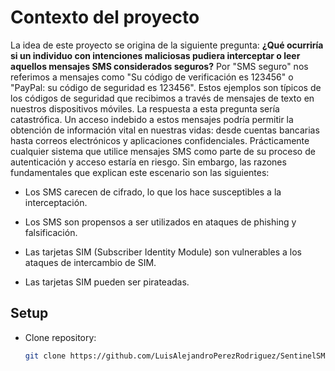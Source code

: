 # Contexto del proyecto

La idea de este proyecto se origina de la siguiente pregunta: **¿Qué ocurriría si un individuo con intenciones maliciosas pudiera interceptar o leer aquellos mensajes SMS considerados seguros?** Por "SMS seguro" nos referimos a mensajes como "Su código de verificación es 123456" o "PayPal: su código de seguridad es 123456". Estos ejemplos son típicos de los códigos de seguridad que recibimos a través de mensajes de texto en nuestros dispositivos móviles. La respuesta a esta pregunta sería catastrófica. Un acceso indebido a estos mensajes podría permitir la obtención de información vital en nuestras vidas: desde cuentas bancarias hasta correos electrónicos y aplicaciones confidenciales. Prácticamente cualquier sistema que utilice mensajes SMS como parte de su proceso de autenticación y acceso estaría en riesgo. Sin embargo, las razones fundamentales que explican este escenario son las siguientes:

- Los SMS carecen de cifrado, lo que los hace susceptibles a la interceptación.

- Los SMS son propensos a ser utilizados en ataques de phishing y falsificación.

- Las tarjetas SIM (Subscriber Identity Module) son vulnerables a los ataques de intercambio de SIM.

- Las tarjetas SIM pueden ser pirateadas.

## Setup

- Clone repository:
  ```bash
  git clone https://github.com/LuisAlejandroPerezRodriguez/SentinelSMS.git
  ```